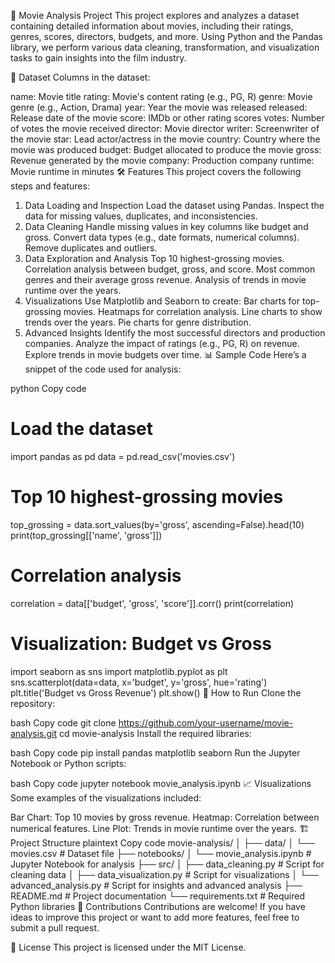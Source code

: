 🎥 Movie Analysis Project
This project explores and analyzes a dataset containing detailed information about movies, including their ratings, genres, scores, directors, budgets, and more. Using Python and the Pandas library, we perform various data cleaning, transformation, and visualization tasks to gain insights into the film industry.

📁 Dataset
Columns in the dataset:

name: Movie title
rating: Movie's content rating (e.g., PG, R)
genre: Movie genre (e.g., Action, Drama)
year: Year the movie was released
released: Release date of the movie
score: IMDb or other rating scores
votes: Number of votes the movie received
director: Movie director
writer: Screenwriter of the movie
star: Lead actor/actress in the movie
country: Country where the movie was produced
budget: Budget allocated to produce the movie
gross: Revenue generated by the movie
company: Production company
runtime: Movie runtime in minutes
🛠 Features
This project covers the following steps and features:

1. Data Loading and Inspection
Load the dataset using Pandas.
Inspect the data for missing values, duplicates, and inconsistencies.
2. Data Cleaning
Handle missing values in key columns like budget and gross.
Convert data types (e.g., date formats, numerical columns).
Remove duplicates and outliers.
3. Data Exploration and Analysis
Top 10 highest-grossing movies.
Correlation analysis between budget, gross, and score.
Most common genres and their average gross revenue.
Analysis of trends in movie runtime over the years.
4. Visualizations
Use Matplotlib and Seaborn to create:
Bar charts for top-grossing movies.
Heatmaps for correlation analysis.
Line charts to show trends over the years.
Pie charts for genre distribution.
5. Advanced Insights
Identify the most successful directors and production companies.
Analyze the impact of ratings (e.g., PG, R) on revenue.
Explore trends in movie budgets over time.
📊 Sample Code
Here’s a snippet of the code used for analysis:

python
Copy code
# Load the dataset
import pandas as pd
data = pd.read_csv('movies.csv')

# Top 10 highest-grossing movies
top_grossing = data.sort_values(by='gross', ascending=False).head(10)
print(top_grossing[['name', 'gross']])

# Correlation analysis
correlation = data[['budget', 'gross', 'score']].corr()
print(correlation)

# Visualization: Budget vs Gross
import seaborn as sns
import matplotlib.pyplot as plt
sns.scatterplot(data=data, x='budget', y='gross', hue='rating')
plt.title('Budget vs Gross Revenue')
plt.show()
🚀 How to Run
Clone the repository:

bash
Copy code
git clone https://github.com/your-username/movie-analysis.git
cd movie-analysis
Install the required libraries:

bash
Copy code
pip install pandas matplotlib seaborn
Run the Jupyter Notebook or Python scripts:

bash
Copy code
jupyter notebook movie_analysis.ipynb
📈 Visualizations
Some examples of the visualizations included:

Bar Chart: Top 10 movies by gross revenue.
Heatmap: Correlation between numerical features.
Line Plot: Trends in movie runtime over the years.
🏗 Project Structure
plaintext
Copy code
movie-analysis/
│
├── data/
│   └── movies.csv               # Dataset file
├── notebooks/
│   └── movie_analysis.ipynb     # Jupyter Notebook for analysis
├── src/
│   ├── data_cleaning.py         # Script for cleaning data
│   ├── data_visualization.py    # Script for visualizations
│   └── advanced_analysis.py     # Script for insights and advanced analysis
├── README.md                    # Project documentation
└── requirements.txt             # Required Python libraries
🤝 Contributions
Contributions are welcome! If you have ideas to improve this project or want to add more features, feel free to submit a pull request.

📜 License
This project is licensed under the MIT License.

